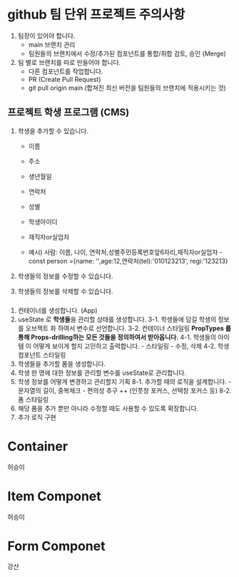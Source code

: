 # github 팀 단위 프로젝트 주의사항

1. 팀장이 있어야 합니다.
   - main 브랜치 관리
   - 팀원들의 브랜치에서 수정/추가된 컴포넌트를 통합/취합 검토, 승인 (Merge)
2. 팀 별로 브랜치를 따로 만들어야 합니다.
   - 다른 컴포넌트를 작업합니다.
   - PR (Create Pull Request)
   - git pull origin main (합쳐진 최신 버전을 팀원들의 브랜치에 적용시키는 것)

## 프로젝트 학생 프로그램 (CMS)

1. 학생을 추가할 수 있습니다.

   - 이름
   - 주소
   - 생년월일
   - 연락처
   - 성별
   - 학생아이디
   - 재직자or실업자

   - 예시) 사람: 이름, 나이, 연락처,성별주민등록번호앞6자리,재직자or실업자
     -const person ={name: '',age:12,연락처(tel):'010123213', regi:'123213}

2. 학생들의 정보를 수정할 수 있습니다.
3. 학생들의 정보를 삭제할 수 있습니다.

###

1. 컨테이너를 생성합니다. (App)
2. useState 로 **학생들**을 관리할 상태를 생성합니다.
   3-1. 학생들에 담길 학생의 정보를 오브젝트 화 하여서 변수로 선언합니다.
   3-2. 컨테이너 스타일링
   **PropTypes 를 통해 Props-drilling하는 모든 것들을 정의하여서 받아옵니다.**
   4-1. 학생들의 아이템 이 어떻게 보이게 할지 고민하고 출력합니다. - 스타일링 - 수정, 삭제
   4-2. 학생 컴포넌트 스타일링
3. 학생들을 추가할 폼을 생성합니다.
4. 학생 한 명에 대한 정보를 관리할 변수를 useState로 관리합니다.
5. 학생 정보를 어떻게 변경하고 관리할지 기획
   8-1. 추가할 때의 로직을 설계합니다. - 문자열의 길이, 중복체크 - 편의성 추구 ++ (인풋창 포커스, 선택창 포커스 등)
   8-2. 폼 스타일링
6. 해당 폼을 추가 뿐만 아니라 수정할 때도 사용할 수 있도록 확장합니다.
7. 추가 로직 구현

# Container

허승이

# Item Componet

허승이

# Form Componet

강산
